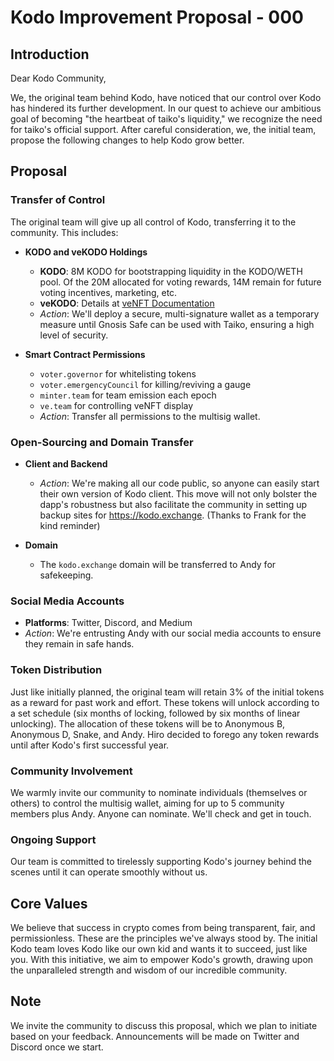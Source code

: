 # Kodo Improvement Proposal - 000

## Introduction

Dear Kodo Community,

We, the original team behind Kodo, have noticed that our control over Kodo has hindered its further development. In our quest to achieve our ambitious goal of becoming "the heartbeat of taiko's liquidity," we recognize the need for taiko's official support. After careful consideration, we, the initial team, propose the following changes to help Kodo grow better.

## Proposal

### Transfer of Control

The original team will give up all control of Kodo, transferring it to the community. This includes:

- **KODO and veKODO Holdings**
  - **KODO**: 8M KODO for bootstrapping liquidity in the KODO/WETH pool. Of the 20M allocated for voting rewards, 14M remain for future voting incentives, marketing, etc.
  - **veKODO**: Details at [veNFT Documentation](https://github.com/kodo-exchange/contracts/blob/main/veNFT.md)
  - *Action*: We'll deploy a secure, multi-signature wallet as a temporary measure until Gnosis Safe can be used with Taiko, ensuring a high level of security.

- **Smart Contract Permissions**
  - `voter.governor` for whitelisting tokens
  - `voter.emergencyCouncil` for killing/reviving a gauge
  - `minter.team` for team emission each epoch
  - `ve.team` for controlling veNFT display
  - *Action*: Transfer all permissions to the multisig wallet.

### Open-Sourcing and Domain Transfer

- **Client and Backend**
  - *Action*: We're making all our code public, so anyone can easily start their own version of Kodo client. This move will not only bolster the dapp's robustness but also facilitate the community in setting up backup sites for https://kodo.exchange. (Thanks to Frank for the kind reminder)

- **Domain**
  - The `kodo.exchange` domain will be transferred to Andy for safekeeping.

### Social Media Accounts

- **Platforms**: Twitter, Discord, and Medium
- *Action*: We're entrusting Andy with our social media accounts to ensure they remain in safe hands.

### Token Distribution

Just like initially planned, the original team will retain 3% of the initial tokens as a reward for past work and effort. These tokens will unlock according to a set schedule (six months of locking, followed by six months of linear unlocking). The allocation of these tokens will be to Anonymous B, Anonymous D, Snake, and Andy. Hiro decided to forego any token rewards until after Kodo's first successful year.

### Community Involvement

We warmly invite our community to nominate individuals (themselves or others) to control the multisig wallet, aiming for up to 5 community members plus Andy. Anyone can nominate. We'll check and get in touch.

### Ongoing Support

Our team is committed to tirelessly supporting Kodo's journey behind the scenes until it can operate smoothly without us.

## Core Values

We believe that success in crypto comes from being transparent, fair, and permissionless. These are the principles we've always stood by. The initial Kodo team loves Kodo like our own kid and wants it to succeed, just like you. With this initiative, we aim to empower Kodo's growth, drawing upon the unparalleled strength and wisdom of our incredible community.

## Note

We invite the community to discuss this proposal, which we plan to initiate based on your feedback. Announcements will be made on Twitter and Discord once we start.